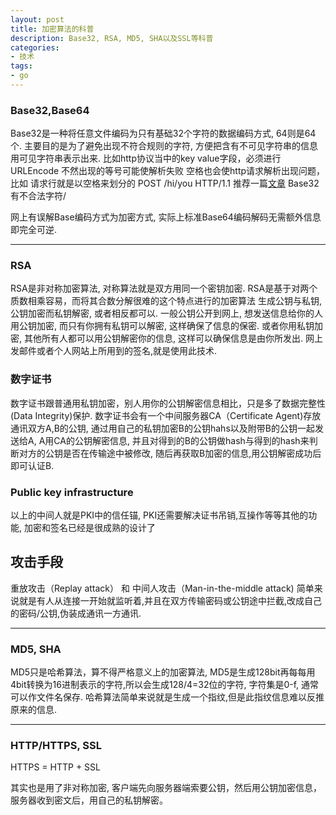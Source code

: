 ```yaml
---
layout: post
title: 加密算法的科普
description: Base32, RSA, MD5, SHA以及SSL等科普
categories:
- 技术
tags:
- go
---
```


### Base32,Base64

Base32是一种将任意文件编码为只有基础32个字符的数据编码方式, 64则是64个.
主要目的是为了避免出现不符合规则的字符, 方便把含有不可见字符串的信息用可见字符串表示出来.
比如http协议当中的key value字段，必须进行URLEncode 不然出现的等号可能使解析失败 空格也会使http请求解析出现问题，比如 请求行就是以空格来划分的 POST /hi/you HTTP/1.1  推荐一篇[文章](http://blog.xiayf.cn/2016/01/24/base64-encoding/) 
Base32有不合法字符/

网上有误解Base编码方式为加密方式, 实际上标准Base64编码解码无需额外信息即完全可逆.

---

### RSA

RSA是非对称加密算法, 对称算法就是双方用同一个密钥加密.
RSA是基于对两个质数相乘容易，而将其合数分解很难的这个特点进行的加密算法
生成公钥与私钥, 公钥加密而私钥解密, 或者相反都可以.
一般公钥公开到网上, 想发送信息给你的人用公钥加密, 而只有你拥有私钥可以解密, 这样确保了信息的保密.
或者你用私钥加密, 其他所有人都可以用公钥解密你的信息, 这样可以确保信息是由你所发出. 网上发邮件或者个人网站上所用到的签名,就是使用此技术.

### 数字证书
数字证书跟普通用私钥加密，别人用你的公钥解密信息相比，只是多了数据完整性(Data Integrity)保护.
数字证书会有一个中间服务器CA（Certificate Agent)存放通讯双方A,B的公钥, 通过用自己的私钥加密B的公钥hahs以及附带B的公钥一起发送给A, A用CA的公钥解密信息, 并且对得到的B的公钥做hash与得到的hash来判断对方的公钥是否在传输途中被修改, 随后再获取B加密的信息,用公钥解密成功后即可认证B.

### Public key infrastructure
以上的中间人就是PKI中的信任锚, PKI还需要解决证书吊销,互操作等等其他的功能, 加密和签名已经是很成熟的设计了

## 攻击手段

重放攻击（Replay attack） 和 中间人攻击（Man-in-the-middle attack)
简单来说就是有人从连接一开始就监听着,并且在双方传输密码或公钥途中拦截,改成自己的密码/公钥,伪装成通讯一方通讯.

---

### MD5, SHA

MD5只是哈希算法，算不得严格意义上的加密算法, MD5是生成128bit再每每用4bit转换为16进制表示的字符,所以会生成128/4=32位的字符, 字符集是0-f, 通常可以作文件名保存.
哈希算法简单来说就是生成一个指纹,但是此指纹信息难以反推原来的信息.

---


### HTTP/HTTPS, SSL

HTTPS = HTTP + SSL

其实也是用了非对称加密, 客户端先向服务器端索要公钥，然后用公钥加密信息，服务器收到密文后，用自己的私钥解密。

